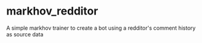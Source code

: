 markhov_redditor
================

A simple markhov trainer to create a bot using a redditor's comment history as source data 
